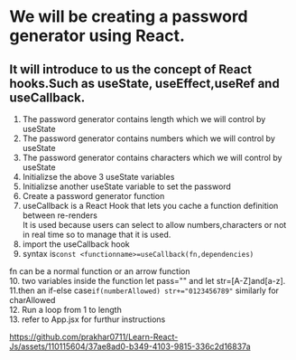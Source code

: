 # We will be creating a password generator using React.

## It will introduce to us the concept of React hooks.Such as useState, useEffect,useRef and useCallback.

1. The password generator contains length which we will control by useState<br>
2. The password generator contains numbers which we will control by useState<br>
3. The password generator contains characters which we will control by useState<br>
4. Initializse the above 3 useState variables<br>
5. Initializse another useState variable to set the password<br>
6. Create a password generator function<br>
7. useCallback is a React Hook that lets you cache a function definition between re-renders<br>It is used because users can select to allow numbers,characters or not in real time so to manage that it is used.<br>
8. import the useCallback hook<br>
9. syntax is`const <functionname>=useCallback(fn,dependencies)`

fn can be a normal function or an arrow function
<br> 
10. two variables inside the function let pass="" and let str=[A-Z]and[a-z].<br>
11.then an if-else case`if(numberAllowed) str+="0123456789"`
similarly for charAllowed<br>
12. Run a loop from 1 to length <br>
13. refer to App.jsx for furthur instructions



https://github.com/prakhar0711/Learn-React-Js/assets/110115604/37ae8ad0-b349-4103-9815-336c2d16837a


